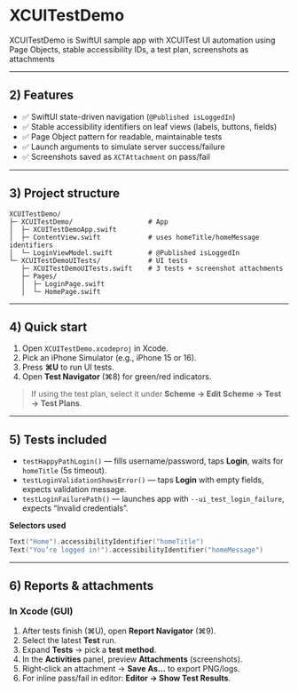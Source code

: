 # XCUITestDemo
XCUITestDemo is SwiftUI sample app with XCUITest UI automation using Page Objects, stable accessibility IDs, a test plan, screenshots as attachments

---

## 2) Features

- ✅ SwiftUI state-driven navigation (`@Published isLoggedIn`)
- ✅ Stable accessibility identifiers on leaf views (labels, buttons, fields)
- ✅ Page Object pattern for readable, maintainable tests
- ✅ Launch arguments to simulate server success/failure
- ✅ Screenshots saved as `XCTAttachment` on pass/fail

---

## 3) Project structure

```
XCUITestDemo/
├─ XCUITestDemo/                   # App
│  ├─ XCUITestDemoApp.swift
│  ├─ ContentView.swift            # uses homeTitle/homeMessage identifiers
│  └─ LoginViewModel.swift         # @Published isLoggedIn
└─ XCUITestDemoUITests/            # UI tests
   ├─ XCUITestDemoUITests.swift    # 3 tests + screenshot attachments
   ├─ Pages/
   │  ├─ LoginPage.swift
   │  └─ HomePage.swift
```

---

## 4) Quick start

1. Open `XCUITestDemo.xcodeproj` in Xcode.
2. Pick an iPhone Simulator (e.g., iPhone 15 or 16).
3. Press **⌘U** to run UI tests.
4. Open **Test Navigator** (⌘8) for green/red indicators.

> If using the test plan, select it under **Scheme → Edit Scheme → Test → Test Plans**.

---

## 5) Tests included

- `testHappyPathLogin()` — fills username/password, taps **Login**, waits for `homeTitle` (5s timeout).
- `testLoginValidationShowsError()` — taps **Login** with empty fields, expects validation message.
- `testLoginFailurePath()` — launches app with `--ui_test_login_failure`, expects “Invalid credentials”.

**Selectors used**
```swift
Text("Home").accessibilityIdentifier("homeTitle")
Text("You’re logged in!").accessibilityIdentifier("homeMessage")
```

---
## 6) Reports & attachments

### In Xcode (GUI)
1. After tests finish (⌘U), open **Report Navigator** (⌘9).
2. Select the latest **Test** run.
3. Expand **Tests** → pick a **test method**.
4. In the **Activities** panel, preview **Attachments** (screenshots).
5. Right‑click an attachment → **Save As…** to export PNG/logs.
6. For inline pass/fail in editor: **Editor → Show Test Results**.
